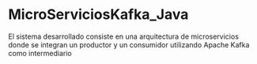 # MicroServiciosKafka_Java
 El sistema desarrollado consiste en una arquitectura de microservicios donde se integran un productor y un consumidor utilizando Apache Kafka como intermediario
